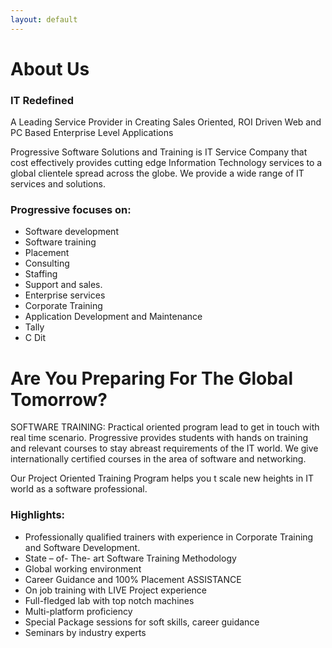 ```yaml
---
layout: default
---
```


# About Us

### IT Redefined

A Leading Service Provider in Creating Sales Oriented, ROI Driven Web and PC Based Enterprise Level Applications

Progressive Software Solutions and Training is IT Service Company that cost effectively provides cutting edge Information Technology services to a global clientele spread across the globe. We provide a wide range of IT services and solutions.


### Progressive focuses on:

* Software development
* Software training 
* Placement
* Consulting
* Staffing 
* Support and sales.
* Enterprise services
* Corporate Training
* Application Development and Maintenance
* Tally
* C Dit

# Are You Preparing For The Global Tomorrow?

SOFTWARE TRAINING: Practical oriented program lead to get in touch with real time scenario. Progressive provides students with hands on training and relevant courses to stay abreast requirements of the IT world. We give internationally certified courses in the area of software and networking.

Our Project Oriented Training Program helps you t scale new heights in IT world as a
software professional.

### Highlights:

- Professionally qualified trainers with experience in Corporate Training and Software Development.
- State – of- The- art Software Training Methodology
- Global working environment
- Career Guidance and 100% Placement ASSISTANCE
- On job training with LIVE Project experience
- Full-fledged lab with top notch machines
- Multi-platform proficiency
- Special Package sessions for soft skills, career guidance
- Seminars by industry experts
